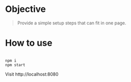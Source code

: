# Objective
> Provide a simple setup steps that can fit in one page.

# How to use 

```

npm i
npm start
```
Visit http://localhost:8080
